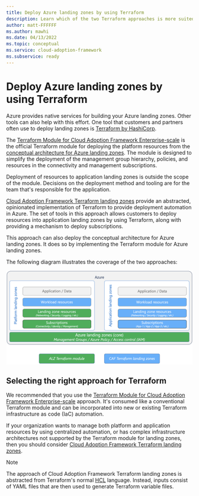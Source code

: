 ```yaml
---
title: Deploy Azure landing zones by using Terraform
description: Learn which of the two Terraform approaches is more suited to your scenario when you're deploying Azure landing zones.
author: matt-FFFFFF
ms.author: mawhi
ms.date: 04/13/2022
ms.topic: conceptual
ms.service: cloud-adoption-framework
ms.subservice: ready
---
```


# Deploy Azure landing zones by using Terraform

Azure provides native services for building your Azure landing zones.
Other tools can also help with this effort. One tool that customers and partners often use to deploy landing zones is [Terraform by HashiCorp][terraform].

The [Terraform Module for Cloud Adoption Framework Enterprise-scale][alz-tf-mod] is the official Terraform module for deploying the platform resources from the [conceptual architecture for Azure landing zones][alz-conceptual-arch]. The module is designed to simplify the deployment of the management group hierarchy, policies, and resources in the connectivity and management subscriptions.

Deployment of resources to application landing zones is outside the scope of the module. Decisions on the deployment method and tooling are for the team that's responsible for the application.

[Cloud Adoption Framework Terraform landing zones][caf-terraform-landingzones] provide an abstracted, opinionated implementation of Terraform to provide deployment automation in Azure. The set of tools in this approach allows customers to deploy resources into application landing zones by using Terraform, along with providing a mechanism to deploy subscriptions.

This approach can also deploy the conceptual architecture for Azure landing zones. It does so by implementing the Terraform module for Azure landing zones.

The following diagram illustrates the coverage of the two approaches:

![Diagram that compares Terraform modules.](media/tf-module-compare.png)

## Selecting the right approach for Terraform

We recommended that you use the [Terraform Module for Cloud Adoption Framework Enterprise-scale][alz-tf-mod] approach. It's consumed like a conventional Terraform module and can be incorporated into new or existing Terraform infrastructure as code (IaC) automation.

If your organization wants to manage both platform and application resources by using centralized automation, or has complex infrastructure architectures not supported by the Terraform module for landing zones, then you should consider [Cloud Adoption Framework Terraform landing zones][caf-terraform-landingzones].

> [!NOTE]
> The approach of Cloud Adoption Framework Terraform landing zones is abstracted from Terraform's normal [HCL][terraform_language_syntax] language. Instead, inputs consist of YAML files that are then used to generate Terraform variable files.

<!-- Common links -->

[terraform]: https://www.terraform.io/ "Terraform by HashiCorp"
[alz-tf-mod]: terraform-module.md "Azure landing zones terraform module"
[alz-conceptual-arch]: index.md
[azurerm-terraform-provider]: https://registry.terraform.io/providers/hashicorp/azurerm/latest/docs
[caf-terraform-landingzones]: terraform-landing-zone.md "CAF Terraform landing zones"
[terraform_language_syntax]: https://www.terraform.io/language/syntax/configuration
